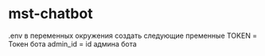 # mst-chatbot
.env в переменных окружения создать следующие пременные 
TOKEN = Токен бота
admin_id = id админа бота
